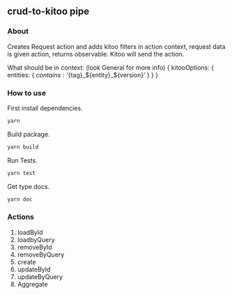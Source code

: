 ## crud-to-kitoo pipe


### About
Creates Request action and adds kitoo filters in action context, request data is given action, returns observable. Kitoo will send the action.

What should be in context: (look General for more info)
{
	kitooOptions: {
		entities: { 
			$contains: ‘${tag}_${entity}_${version}’
		}
}
}

### How to use
First install dependencies.
```bash
yarn
```
Build package.
```bash
yarn build
```
Run Tests.
```bash
yarn test
```
Get type docs.
```bash
yarn doc
```

### Actions 
1. loadById
2. loadbyQuery
3. removeById
4. removeByQuery
5. create
6. updateById
7. updateByQuery
8. Aggregate
